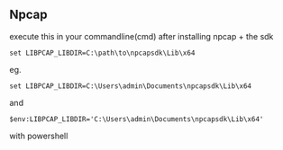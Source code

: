 ## Npcap

execute this in your commandline(cmd) after installing npcap + the sdk

``set LIBPCAP_LIBDIR=C:\path\to\npcapsdk\Lib\x64``

eg.

``set LIBPCAP_LIBDIR=C:\Users\admin\Documents\npcapsdk\Lib\x64``

and 

``$env:LIBPCAP_LIBDIR='C:\Users\admin\Documents\npcapsdk\Lib\x64'``

with powershell
